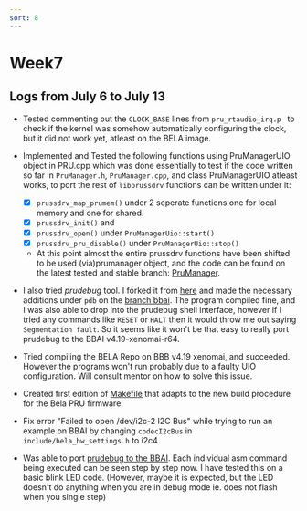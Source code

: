 ```yaml
---
sort: 8
---
```


# Week7

## Logs from July 6 to July 13

- Tested commenting out the `CLOCK_BASE` lines from `pru_rtaudio_irq.p ` to check if the kernel was somehow automatically configuring the clock, but it did not work yet, atleast on the BELA image.

- Implemented and Tested the following functions using PruManagerUIO object in PRU.cpp which was done essentially to test if the code written so far in `PruManager.h`, `PruManager.cpp`, and class PruManagerUIO atleast works, to port the rest of `libprussdrv` functions can be written under it: <br> 
    - [X] `prussdrv_map_prumem()` under 2 seperate functions one for local memory and one for shared. <br>
    - [X] `prussdrv_init()` and <br>
    - [X] `prussdrv_open()` under `PruManagerUio::start()`<br> 
    - [X] `prussdrv_pru_disable()` under `PruManagerUio::stop()`<br>
	- At this point almost the entire prussdrv functions have been shifted to be used (via)prumanager object, and the code can be found on the latest tested and stable branch: [PruManager](https://github.com/giuliomoro/Bela-dhruva/commits/PruManager).

- I also tried _prudebug_ tool. I forked it from [here](https://github.com/giuliomoro/prudebug/tree/master) and made the necessary additions under `pdb` on the [branch bbai](https://github.com/DhruvaG2000/prudebug/blob/bbai). The program compiled fine, and I was also able to drop into the prudebug shell interface, however if I tried any commands like `RESET` or `HALT` then it would throw me out saying `Segmentation fault`. So it seems like it won't be that easy to really port
  prudebug to the BBAI v4.19-xenomai-r64.

- Tried compiling the BELA Repo on BBB v4.19 xenomai, and succeeded. However the programs won't run probably due to a faulty UIO configuration. Will consult mentor on how to solve this issue.

- Created first edition of [Makefile](https://github.com/giuliomoro/Bela-dhruva/blob/build_pru/tempfolder/Makefile) that adapts to the new build procedure for the Bela PRU firmware.

- Fix error "Failed to open /dev/i2c-2 I2C Bus" while trying to run an example on BBAI by changing `codecI2cBus` in `include/bela_hw_settings.h` to i2c4

- Was able to port [prudebug to the BBAI](https://github.com/DhruvaG2000/BeagleBoard-exercises/tree/master/pru/prudebug). Each individual asm command being executed can be seen step by step now. I have tested this on a basic blink LED code. (However, maybe it is expected, but the LED doesn't do anything when you are in debug mode ie. does not flash when you single step)
